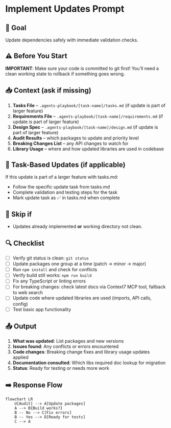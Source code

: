 # Implement Updates Prompt

## 🎯 Goal
Update dependencies safely with immediate validation checks.

## ⚠️ Before You Start
**IMPORTANT**: Make sure your code is committed to git first! You'll need a clean working state to rollback if something goes wrong.

## 📥 Context (ask if missing)
1. **Tasks File** – `.agents-playbook/[task-name]/tasks.md` (if update is part of larger feature)
2. **Requirements File** – `.agents-playbook/[task-name]/requirements.md` (if update is part of larger feature)
3. **Design Spec** – `.agents-playbook/[task-name]/design.md` (if update is part of larger feature)
4. **Audit Results** – which packages to update and priority level
5. **Breaking Changes List** – any API changes to watch for
6. **Library Usage** – where and how updated libraries are used in codebase

## 🎯 Task-Based Updates (if applicable)
If this update is part of a larger feature with tasks.md:
- Follow the specific update task from tasks.md
- Complete validation and testing steps for the task
- Mark update task as ✅ in tasks.md when complete

## 🚦 Skip if
- Updates already implemented **or** working directory not clean.

## 🔍 Checklist
- [ ] Verify git status is clean: `git status`
- [ ] Update packages one group at a time (patch → minor → major)
- [ ] Run `npm install` and check for conflicts
- [ ] Verify build still works: `npm run build`
- [ ] Fix any TypeScript or linting errors
- [ ] For breaking changes: check latest docs via Context7 MCP tool, fallback to web search
- [ ] Update code where updated libraries are used (imports, API calls, config)
- [ ] Test basic app functionality

## 📤 Output
1. **What was updated**: List packages and new versions
2. **Issues found**: Any conflicts or errors encountered  
3. **Code changes**: Breaking change fixes and library usage updates applied
4. **Documentation consulted**: Which libs required doc lookup for migration
5. **Status**: Ready for testing or needs more work

## ➡️ Response Flow
```mermaid
flowchart LR
    U[Audit] --> A[Update packages]
    A --> B{Build works?}
    B -- No --> C[Fix errors]
    B -- Yes --> D[Ready for tests]
    C --> A
```